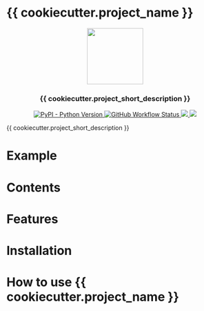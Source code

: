 
# {{ cookiecutter.project_name }}


<p align="center">
  <img  align="center" height="130" src="docs/projectname.png" />
   <h3 align="center">{{ cookiecutter.project_short_description }}</h3>
<p>

<p id="Badges" align="center">
  <a alt="Platform" href="https://pypi.org/project/{{ cookiecutter.project_slug }}/">
    <img alt="PyPI - Python Version" src="https://img.shields.io/pypi/pyversions/{{ cookiecutter.project_slug }}">
  </a>
  <a alt="GH actions" href="https://github.com/{{ cookiecutter.github_username }}/{{ cookiecutter.project_slug }}/actions">
    <img alt="GitHub Workflow Status" src="https://img.shields.io/github/workflow/status/{{ cookiecutter.github_username }}/{{ cookiecutter.project_slug }}/Continuos%20Integration">
  </a>
  <a alt="GH Release" href="https://github.com/{{ cookiecutter.github_username }}/{{ cookiecutter.project_slug }}/releases">
    <img src="https://img.shields.io/github/v/release/{{ cookiecutter.github_username }}/{{ cookiecutter.project_slug }}" />
  </a>
  <a alt="Codecov" href="https://app.codecov.io/gh/{{ cookiecutter.github_username }}/{{ cookiecutter.project_slug }}">
    <img src="https://img.shields.io/codecov/c/github/{{ cookiecutter.github_username }}/{{ cookiecutter.project_slug }}" />
  </a>
</p>

{{ cookiecutter.project_short_description }}


<!-- PYPI-DOCS:START -->

# Example

# Contents

# Features

# Installation

# How to use {{ cookiecutter.project_name }}


<!-- PYPI-Docs:END -->
